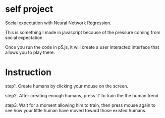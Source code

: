 # self project
Social expectation with Neural Network Regression.


This is something I made in javascript because of the pressure coming from social expectation. 

Once you run the code in p5.js, it will create a user interacted interface that allows you to play there. 

# Instruction 
step1. Create humans by clicking your mouse on the screen. 

step2. After creating enough humans, press 't' to train the the human trend. 

step3. Wait for a moment allowing him to train, then press mouse again to see how your little human have moved toward those existed humans.
